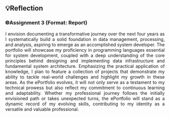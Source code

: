 ## 💡Reflection

<h3>🌐Assignment 3 (Format: Report)</h3>
<p align= "justify">
I envision documenting a transformative journey over the next four years as I systematically build a solid foundation in data management, processing, and analysis, aspiring to emerge as an accomplished system developer. The portfolio will showcase my proficiency in programming languages essential for system development, coupled with a deep understanding of the core principles behind designing and implementing data infrastructure and fundamental system architecture. Emphasizing the practical application of knowledge, I plan to feature a collection of projects that demonstrate my ability to tackle real-world challenges and highlight my growth in these areas. As the ePortfolio evolves, it will not only serve as a testament to my technical prowess but also reflect my commitment to continuous learning and adaptability. Whether my professional journey follows the initially envisioned path or takes unexpected turns, the ePortfolio will stand as a dynamic record of my evolving skills, contributing to my identity as a versatile and valuable professional.
</p>

